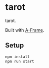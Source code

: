 # tarot

tarot.

Built with [A-Frame](https://aframe.io).

## Setup

```sh
npm install
npm run start
```
